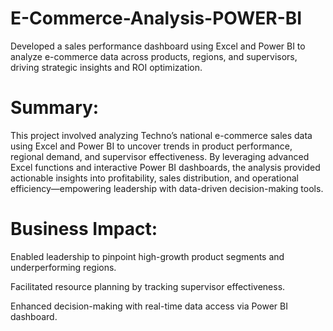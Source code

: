 # E-Commerce-Analysis-POWER-BI
Developed a sales performance dashboard using Excel and Power BI to analyze e-commerce data across products, regions, and supervisors, driving strategic insights and ROI optimization.


# Summary:
This project involved analyzing Techno’s national e-commerce sales data using Excel and Power BI to uncover trends in product performance, regional demand, and supervisor effectiveness. By leveraging advanced Excel functions and interactive Power BI dashboards, the analysis provided actionable insights into profitability, sales distribution, and operational efficiency—empowering leadership with data-driven decision-making tools.


# Business Impact:

Enabled leadership to pinpoint high-growth product segments and underperforming regions.

Facilitated resource planning by tracking supervisor effectiveness.

Enhanced decision-making with real-time data access via Power BI dashboard.
